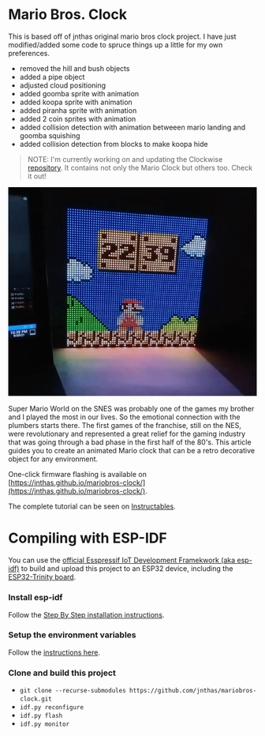 # Mario Bros. Clock
This is based off of jnthas original mario bros clock project. I have just modified/added some code to spruce things up a little for my own preferences. 

- removed the hill and bush objects
- added a pipe object
- adjusted cloud positioning
- added goomba sprite with animation
- added koopa sprite with animation
- added piranha sprite with animation
- added 2 coin sprites with animation
- added collision detection with animation betweeen mario landing and goomba squishing
- added collision detection from blocks to make koopa hide



> NOTE: I'm currently working on and updating the Clockwise [repository](https://github.com/jnthas/clockwise). It contains not only the Mario Clock but others too. Check it out! 


![alt text](https://github.com/jnthas/mariobros-clock/blob/gh-pages/mario-clock.gif?raw=true)

Super Mario World on the SNES was probably one of the games my brother and I played the most in our lives. So the emotional connection with the plumbers starts there. The first games of the franchise, still on the NES, were revolutionary and represented a great relief for the gaming industry that was going through a bad phase in the first half of the 80's. This article guides you to create an animated Mario clock that can be a retro decorative object for any environment.

One-click firmware flashing is available on [https://jnthas.github.io/mariobros-clock/](https://jnthas.github.io/mariobros-clock/).

The complete tutorial can be seen on [Instructables](https://www.instructables.com/Mario-Bros-Clock/).

# Compiling with ESP-IDF
You can use the [official Esspressif IoT Development Framekwork (aka esp-idf)](https://docs.espressif.com/projects/esp-idf/en/latest/esp32/) to build and upload this project to an ESP32 device, including the [ESP32-Trinity board](https://esp32trinity.com/).

### Install esp-idf
Follow the [Step By Step installation instructions](https://docs.espressif.com/projects/esp-idf/en/stable/esp32/get-started/#installation-step-by-step).

### Setup the environment variables
Follow the [instructions here](https://docs.espressif.com/projects/esp-idf/en/stable/esp32/get-started/#step-4-set-up-the-environment-variables).

### Clone and build this project
* `git clone --recurse-submodules https://github.com/jnthas/mariobros-clock.git`
* `idf.py reconfigure`
* `idf.py flash`
* `idf.py monitor`
